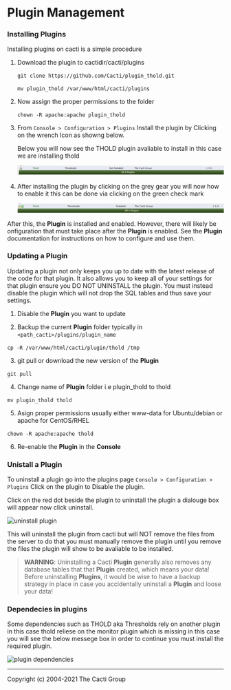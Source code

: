 # Plugin Management

### Installing Plugins

Installing plugins on cacti is a simple procedure

1) Download the plugin to cactidir/cacti/plugins

    ```console
    git clone https://github.com/Cacti/plugin_thold.git
    ```

    ```console
    mv plugin_thold /var/www/html/cacti/plugins
    ```

2) Now assign the proper permissions to the folder

    ```console
    chown -R apache:apache plugin_thold
    ```

3) From `Console > Configuration > Plugins` Install the plugin
  by Clicking on the wrench Icon as showng below.

    Below you will now see the THOLD plugin avaliable to install in this case we are
    installing thold

    ![thold plugin](images/cacti_thold_plugin_install.JPG)

4) After installing the plugin by clicking on the grey gear you will now how
  to enable it this can be done via clicking on the green check mark

    ![thold plugin enable](images/cacti_thold_enable.JPG)
  
After this, the **Plugin** is installed and enabled.  However, there 
will likely be onfiguration that must take place after the **Plugin**
is enabled.  See the **Plugin** documentation for instructions on how
to configure and use them.

### Updating a Plugin

Updating a plugin not only keeps you up to date with the latest release of the
code for that plugin. It also allows you to keep all of your settings for that
plugin ensure you DO NOT UNINSTALL the plugin.  You must instead disable the
plugin which will not drop the SQL tables and thus save your settings.

1) Disable the **Plugin** you want to update

2) Backup the current **Plugin** folder typically in 
  `<path_cacti>/plugins/plugin_name`

  ```console
  cp -R /var/www/html/cacti/plugin/thold /tmp
  ```

3) git pull or download the new version of the **Plugin**

  ```console
  git pull
  ```

4) Change name of **Plugin** folder i.e plugin_thold to thold

  ```console
  mv plugin_thold thold
  ```

5) Asign proper permissions usually either www-data for Ubuntu/debian or
  apache for CentOS/RHEL

  ```console
  chown -R apache:apache thold
  ```

6) Re-enable the **Plugin** in the **Console**

### Unistall a Plugin

To uninstall a plugin go into the plugins page 
`Console > Configuration > Plugins` Click on the plugin to 
Disable the plugin.

Click on the red dot beside the plugin to uninstall the plugin a dialouge box
will appear now click uninstall.

![uninstall plugin](images/plugins-uninstall.png)

This will uninstall the plugin from cacti but will NOT remove the files from the
server to do that you must manually remove the plugin until you remove the files
the plugin will show to be avaliable to be installed.

> **WARNING**: Uninstalling a Cacti **Plugin** generally also removes any database
> tables that that **Plugin** created, which means your data!  Before uninstalling
> **Plugins**, it would be wise to have a backup strategy in place in case you
> accidentally uninstall a **Plugin** and loose your data!

### Dependecies in plugins

Some dependencies such as THOLD aka Thresholds rely on another plugin in this
case thold reliese on the monitor plugin which is missing in this case you will
see the below messege box in order to continue you must install the required
plugin.

![plugin dependencies](images/plugins-dependencies.png)

---
Copyright (c) 2004-2021 The Cacti Group
